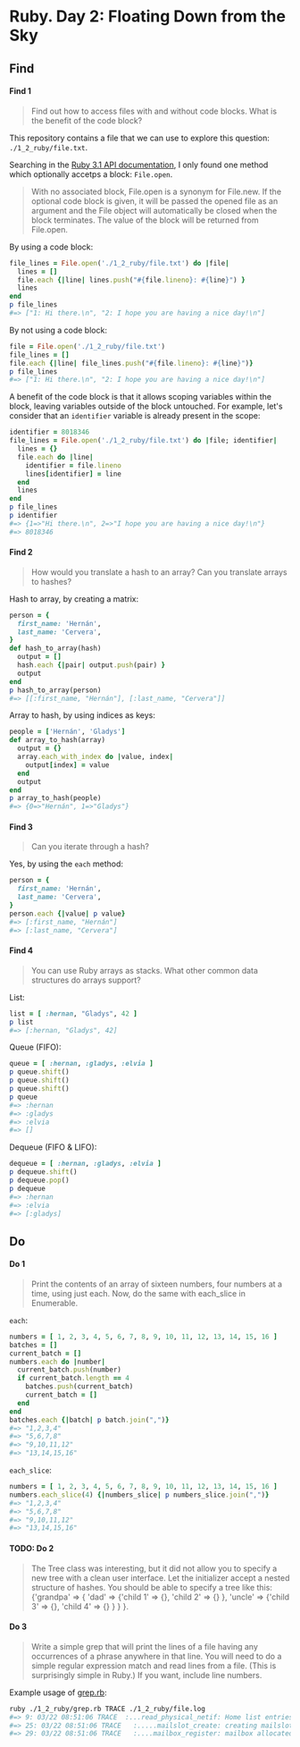 # Ruby. Day 2: Floating Down from the Sky

## Find

#### Find 1

> Find out how to access files with and without code blocks. What is the benefit of the code block?

This repository contains a file that we can use to explore this question: `./1_2_ruby/file.txt`.

Searching in the [Ruby 3.1 API documentation](https://rubyapi.org/3.1/o/String.html#method-i-gsub),
I only found one method which optionally accetps a block: `File.open`.

> With no associated block, File.open is a synonym for File.new. If the optional code block is
> given, it will be passed the opened file as an argument and the File object will automatically be
> closed when the block terminates. The value of the block will be returned from File.open.

By using a code block:

```ruby
file_lines = File.open('./1_2_ruby/file.txt') do |file|
  lines = []
  file.each {|line| lines.push("#{file.lineno}: #{line}") }
  lines
end
p file_lines
#=> ["1: Hi there.\n", "2: I hope you are having a nice day!\n"]
```

By not using a code block:

```ruby
file = File.open('./1_2_ruby/file.txt')
file_lines = []
file.each {|line| file_lines.push("#{file.lineno}: #{line}")}
p file_lines
#=> ["1: Hi there.\n", "2: I hope you are having a nice day!\n"]
```

A benefit of the code block is that it allows scoping variables within the block, leaving variables
outside of the block untouched. For example, let's consider that an `identifier` variable is already
present in the scope:

```ruby
identifier = 8018346
file_lines = File.open('./1_2_ruby/file.txt') do |file; identifier|
  lines = {}
  file.each do |line|
    identifier = file.lineno
    lines[identifier] = line
  end
  lines
end
p file_lines
p identifier
#=> {1=>"Hi there.\n", 2=>"I hope you are having a nice day!\n"}
#=> 8018346
```

#### Find 2

> How would you translate a hash to an array? Can you translate arrays to hashes?

Hash to array, by creating a matrix:

```ruby
person = {
  first_name: 'Hernán',
  last_name: 'Cervera',
}
def hash_to_array(hash)
  output = []
  hash.each {|pair| output.push(pair) }
  output
end
p hash_to_array(person)
#=> [[:first_name, "Hernán"], [:last_name, "Cervera"]]
```

Array to hash, by using indices as keys:

```ruby
people = ['Hernán', 'Gladys']
def array_to_hash(array)
  output = {}
  array.each_with_index do |value, index|
    output[index] = value
  end
  output
end
p array_to_hash(people)
#=> {0=>"Hernán", 1=>"Gladys"}
```

#### Find 3

> Can you iterate through a hash?

Yes, by using the `each` method:

```ruby
person = {
  first_name: 'Hernán',
  last_name: 'Cervera',
}
person.each {|value| p value}
#=> [:first_name, "Hernán"]
#=> [:last_name, "Cervera"]
```

#### Find 4

> You can use Ruby arrays as stacks. What other common data structures do arrays support?

List:

```ruby
list = [ :hernan, "Gladys", 42 ]
p list
#=> [:hernan, "Gladys", 42]
```

Queue (FIFO):

```ruby
queue = [ :hernan, :gladys, :elvia ]
p queue.shift()
p queue.shift()
p queue.shift()
p queue
#=> :hernan
#=> :gladys
#=> :elvia
#=> []
```

Dequeue (FIFO & LIFO):

```ruby
dequeue = [ :hernan, :gladys, :elvia ]
p dequeue.shift()
p dequeue.pop()
p dequeue
#=> :hernan
#=> :elvia
#=> [:gladys]
```

## Do

#### Do 1

> Print the contents of an array of sixteen numbers, four numbers at a time, using just each. Now,
> do the same with each_slice in Enumerable.

`each`:

```ruby
numbers = [ 1, 2, 3, 4, 5, 6, 7, 8, 9, 10, 11, 12, 13, 14, 15, 16 ]
batches = []
current_batch = []
numbers.each do |number|
  current_batch.push(number)
  if current_batch.length == 4
    batches.push(current_batch)
    current_batch = []
  end
end
batches.each {|batch| p batch.join(",")}
#=> "1,2,3,4"
#=> "5,6,7,8"
#=> "9,10,11,12"
#=> "13,14,15,16"
```

`each_slice`:

```ruby
numbers = [ 1, 2, 3, 4, 5, 6, 7, 8, 9, 10, 11, 12, 13, 14, 15, 16 ]
numbers.each_slice(4) {|numbers_slice| p numbers_slice.join(",")}
#=> "1,2,3,4"
#=> "5,6,7,8"
#=> "9,10,11,12"
#=> "13,14,15,16"
```

#### TODO: Do 2

> The Tree class was interesting, but it did not allow you to specify a new tree with a clean user
> interface. Let the initializer accept a nested structure of hashes. You should be able to specify
> a tree like this: {'grandpa' => { 'dad' => {'child 1' => {}, 'child 2' => {} }, 'uncle' => {'child
> 3' => {}, 'child 4' => {} } } }.

#### Do 3

> Write a simple grep that will print the lines of a file having any occurrences of a phrase
> anywhere in that line. You will need to do a simple regular expression match and read lines from a
> file. (This is surprisingly simple in Ruby.) If you want, include line numbers.

Example usage of [grep.rb](./grep.rb):

```bash
ruby ./1_2_ruby/grep.rb TRACE ./1_2_ruby/file.log
#=> 9: 03/22 08:51:06 TRACE  :...read_physical_netif: Home list entries returned = 7
#=> 25: 03/22 08:51:06 TRACE   :.....mailslot_create: creating mailslot for RSVP
#=> 29: 03/22 08:51:06 TRACE   :....mailbox_register: mailbox allocated for rsvp-udp
```
